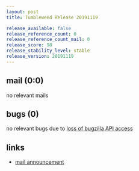 ```yaml
---
layout: post
title: Tumbleweed Release 20191119

release_available: false
release_reference_count: 0
release_reference_count_mail: 0
release_score: 98
release_stability_level: stable
release_version: 20191119
---
```


## mail (0:0)

no relevant mails

## bugs (0)

<!--more-->

no relevant bugs due to [loss of bugzilla API access](https://bugzilla.opensuse.org/show_bug.cgi?id=1157722)



## links

- [mail announcement](https://lists.opensuse.org/opensuse-factory/2019-11/msg00310.html)
